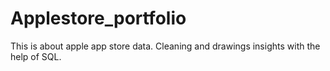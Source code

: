 # Applestore_portfolio

This is about apple app store data. Cleaning and drawings insights with the help of SQL.
